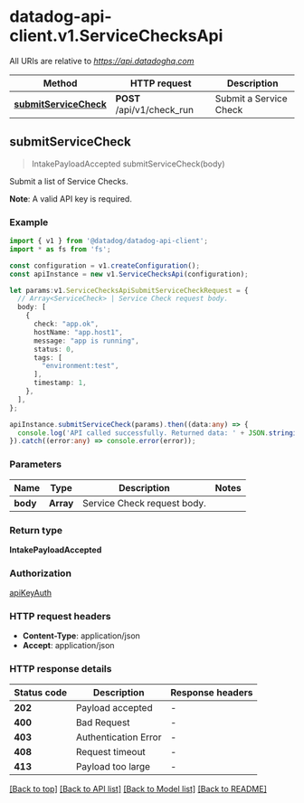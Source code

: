 # datadog-api-client.v1.ServiceChecksApi

All URIs are relative to *https://api.datadoghq.com*

Method | HTTP request | Description
------------- | ------------- | -------------
[**submitServiceCheck**](ServiceChecksApi.md#submitServiceCheck) | **POST** /api/v1/check_run | Submit a Service Check


## **submitServiceCheck**
> IntakePayloadAccepted submitServiceCheck(body)

Submit a list of Service Checks.

**Note**: A valid API key is required.

### Example


```typescript
import { v1 } from '@datadog/datadog-api-client';
import * as fs from 'fs';

const configuration = v1.createConfiguration();
const apiInstance = new v1.ServiceChecksApi(configuration);

let params:v1.ServiceChecksApiSubmitServiceCheckRequest = {
  // Array<ServiceCheck> | Service Check request body.
  body: [
    {
      check: "app.ok",
      hostName: "app.host1",
      message: "app is running",
      status: 0,
      tags: [
        "environment:test",
      ],
      timestamp: 1,
    },
  ],
};

apiInstance.submitServiceCheck(params).then((data:any) => {
  console.log('API called successfully. Returned data: ' + JSON.stringify(data));
}).catch((error:any) => console.error(error));
```


### Parameters

Name | Type | Description  | Notes
------------- | ------------- | ------------- | -------------
 **body** | **Array<ServiceCheck>**| Service Check request body. |


### Return type

**IntakePayloadAccepted**

### Authorization

[apiKeyAuth](README.md#apiKeyAuth)

### HTTP request headers

 - **Content-Type**: application/json
 - **Accept**: application/json


### HTTP response details
| Status code | Description | Response headers |
|-------------|-------------|------------------|
**202** | Payload accepted |  -  |
**400** | Bad Request |  -  |
**403** | Authentication Error |  -  |
**408** | Request timeout |  -  |
**413** | Payload too large |  -  |

[[Back to top]](#) [[Back to API list]](README.md#documentation-for-api-endpoints) [[Back to Model list]](README.md#documentation-for-models) [[Back to README]](README.md)


